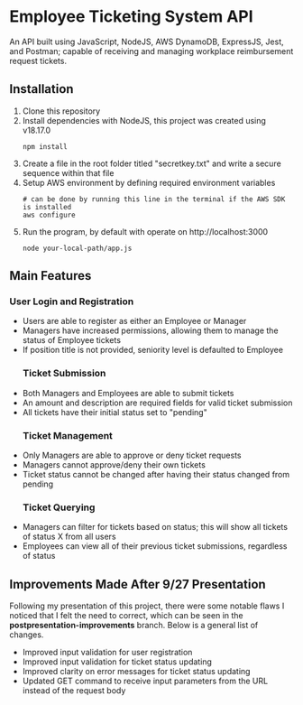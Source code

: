 # Employee Ticketing System API
An API built using JavaScript, NodeJS, AWS DynamoDB, ExpressJS, Jest, and Postman; capable of receiving and managing workplace reimbursement request tickets.

## Installation
1. Clone this repository
2. Install dependencies with NodeJS, this project was created using v18.17.0
   ```shell
   npm install
3. Create a file in the root folder titled "secretkey.txt" and write a secure sequence within that file
4. Setup AWS environment by defining required environment variables
   ```shell
   # can be done by running this line in the terminal if the AWS SDK is installed
   aws configure
5. Run the program, by default with operate on http://localhost:3000
   ```shell
   node your-local-path/app.js

## Main Features
  ### User Login and Registration
- Users are able to register as either an Employee or Manager
- Managers have increased permissions, allowing them to manage the status of Employee tickets
- If position title is not provided, seniority level is defaulted to Employee
  ### Ticket Submission
- Both Managers and Employees are able to submit tickets
- An amount and description are required fields for valid ticket submission
- All tickets have their initial status set to "pending"
  ### Ticket Management
- Only Managers are able to approve or deny ticket requests
- Managers cannot approve/deny their own tickets
- Ticket status cannot be changed after having their status changed from pending
  ### Ticket Querying
- Managers can filter for tickets based on status; this will show all tickets of status X from all users
- Employees can view all of their previous ticket submissions, regardless of status

## Improvements Made After 9/27 Presentation
Following my presentation of this project, there were some notable flaws I noticed that I felt the need to correct, which can be seen in the **postpresentation-improvements** branch. Below is a general list of changes.
- Improved input validation for user registration
- Improved input validation for ticket status updating
- Improved clarity on error messages for ticket status updating
- Updated GET command to receive input parameters from the URL instead of the request body
